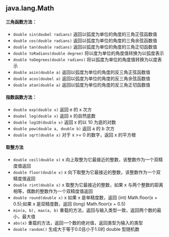 ## java.lang.Math

#### 三角函数方法：
* `double sin(doubel radians)`                返回以弧度为单位的角度的三角正弦函数值
* `double cos(double radians)`                返回以弧度为单位的角度的三角余弦函数值
* `double tan(double radians)`                返回以弧度为单位的角度的三角正切函数值
* `double toRadians(double degree)`           将以度为单位的角度值转换为以弧度表示
* `double toDegrees(double radians)`          将以弧度为单位的角度值转换为以度表示
* `double asin(double a)`                     返回以弧度为单位的角度的反三角正弦函数值
* `double acos(doubel a)`                     返回以弧度为单位的角度的反三角余弦函数值
* `double atan(double a)`                     返回以弧度为单位的角度的反三角正切函数值
#### 指数函数方法：
* `double exp(double x)`                      返回 e 的 x 次方
* `doubel log(double x)`                      返回 x 的自然底数
* `double log10(double x)`                    返回 x 的以 10 为底的对数
* `double pow(double a, double b)`            返回 a 的 b 次方
* `double sqrt(double x)`                     对于 x >= 0 的数字，返回 x 的平方根
#### 取整方法
* `double ceil(double x)`                     x 向上取整为它最接近的整数，该整数作为一个双精度值返回
* `double floor(double x)`                    x 向下取整为它最接近的整数，该整数作为一个双精度值返回
* `double rint(double x)`                     x 取整为它最接近的整数，如果 x 与两个整数的距离相等，偶数的整数作为一个双精度值返回
* `double round(double x)`                    x 如果 x 是单精度数，返回 (int) Math.floor(x + 0.5);如果 x 是双精度数，返回 (long) Math.floor(x + 0.5)
* `min(a, b), max(a, b)`                      重载的方法，返回与输入类型一致，返回两个数的最小，最大值
* `abs(x)`                                    重载的方法，返回一个数的绝对值，返回类型为输入的类型
* `double random()`                           生成大于等于0.0且小于1.0的 double 型随机数

